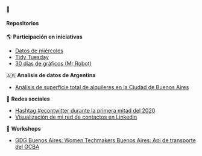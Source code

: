 🌱

#### Repositorios

🌎 **Participación en iniciativas**
- [Datos de miércoles](https://github.com/karbartolome/datosdemiercoles)
- [Tidy Tuesday](https://github.com/karbartolome/tidytuesday)
- [30 días de gráficos (Mr Robot)](https://github.com/karbartolome/30diasdemrrobot)

🇦🇷 **Analisis de datos de Argentina**
- [Análisis de superficie total de alquileres en la Ciudad de Buenos Aires](https://github.com/karbartolome/datos_argentina/tree/master/R) 

👥 **Redes sociales**
- [Hashtag #econtwitter durante la primera mitad del 2020](https://github.com/karbartolome/twitter)
- [Visualización de mi red de contactos en Linkedin](https://github.com/karbartolome/linkedin-network) 

🏫 **Workshops** 
- [GDG Buenos Aires: Women Techmakers Buenos Aires: Api de transporte del GCBA](https://github.com/karbartolome/workshop_api_transporte_mapas)
